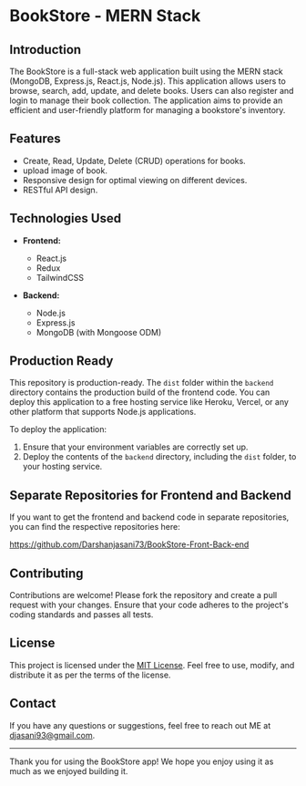 # BookStore - MERN Stack

## Introduction

The BookStore is a full-stack web application built using the MERN stack (MongoDB, Express.js, React.js, Node.js). This application allows users to browse, search, add, update, and delete books. Users can also register and login to manage their book collection. The application aims to provide an efficient and user-friendly platform for managing a bookstore's inventory.

## Features

- Create, Read, Update, Delete (CRUD) operations for books.
- upload image  of book.
- Responsive design for optimal viewing on different devices.
- RESTful API design.
  
## Technologies Used

- **Frontend:**
  - React.js
  - Redux 
  - TailwindCSS  

- **Backend:**
  - Node.js
  - Express.js
  - MongoDB (with Mongoose ODM)

## Production Ready

This repository is production-ready. The `dist` folder within the `backend` directory contains the production build of the frontend code. You can deploy this application to a free hosting service like Heroku, Vercel, or any other platform that supports Node.js applications.

To deploy the application:
1. Ensure that your environment variables are correctly set up.
2. Deploy the contents of the `backend` directory, including the `dist` folder, to your hosting service.

## Separate Repositories for Frontend and Backend

If you want to get the frontend and backend code in separate repositories, you can find the respective repositories here:

https://github.com/Darshanjasani73/BookStore-Front-Back-end

## Contributing

Contributions are welcome! Please fork the repository and create a pull request with your changes. Ensure that your code adheres to the project's coding standards and passes all tests.

## License

This project is licensed under the [MIT License](LICENSE). Feel free to use, modify, and distribute it as per the terms of the license.

## Contact

If you have any questions or suggestions, feel free to reach out ME at djasani93@gmail.com.

---

Thank you for using the BookStore app! We hope you enjoy using it as much as we enjoyed building it.
